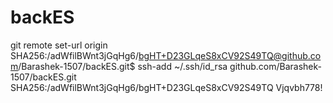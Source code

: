 # backES
git remote set-url origin SHA256:/adWfilBWnt3jGqHg6/bgHT+D23GLqeS8xCV92S49TQ@github.com/Barashek-1507/backES.git$ ssh-add ~/.ssh/id_rsa
github.com/Barashek-1507/backES.git
SHA256:/adWfilBWnt3jGqHg6/bgHT+D23GLqeS8xCV92S49TQ
Vjqvbh778!

